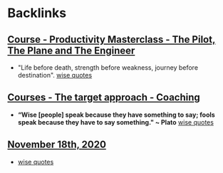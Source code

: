 
# Backlinks
## [Course - Productivity Masterclass - The Pilot, The Plane and The Engineer](<Course - Productivity Masterclass - The Pilot, The Plane and The Engineer.md>)
- "Life before death, strength before weakness, journey before destination". [wise quotes](<wise quotes.md>)

## [Courses - The target approach - Coaching](<Courses - The target approach - Coaching.md>)
- __“Wise [people] speak because they have something to say; fools speak because they have to say something." ~ Plato__ [wise quotes](<wise quotes.md>)

## [November 18th, 2020](<November 18th, 2020.md>)
- [wise quotes](<wise quotes.md>)

